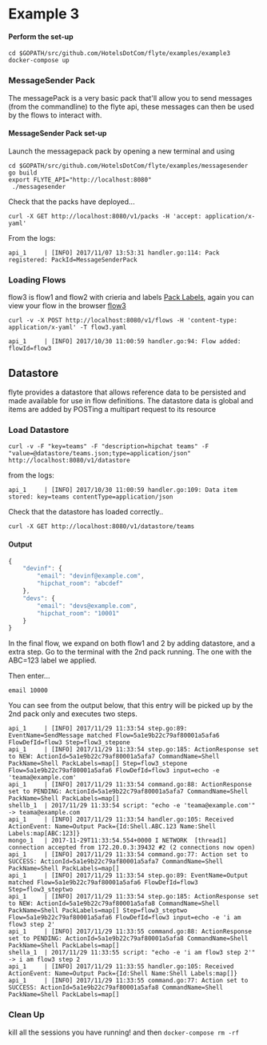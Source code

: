 # Example 3

#### Perform the set-up

```
cd $GOPATH/src/github.com/HotelsDotCom/flyte/examples/example3
docker-compose up
```

### MessageSender Pack
The messagePack is a very basic pack that'll allow you to send messages (from the commandline) to the flyte api, these messages
can then be used by the flows to interact with.

#### MessageSender Pack set-up
Launch the messagepack pack by opening a new terminal and using
```
cd $GOPATH/src/github.com/HotelsDotCom/flyte/examples/messagesender
go build
export FLYTE_API="http://localhost:8080"
 ./messagesender
```

Check that the packs have deployed...

```
curl -X GET http://localhost:8080/v1/packs -H 'accept: application/x-yaml'
```

From the logs:
```
api_1     | [INFO] 2017/11/07 13:53:31 handler.go:114: Pack registered: PackId=MessageSenderPack
```

### Loading Flows

flow3 is flow1 and flow2 with crieria and labels [Pack Labels](https://github.com/HotelsDotCom/flyte/blob/master/README.md#pack-labels), again you can view your flow in the browser [flow3](http://localhost:8080/v1/flows/flow3)

```
curl -v -X POST http://localhost:8080/v1/flows -H 'content-type: application/x-yaml' -T flow3.yaml
```

```
api_1     | [INFO] 2017/10/30 11:00:59 handler.go:94: Flow added: flowId=flow3
```

## Datastore
flyte provides a datastore that allows reference data to be persisted and made available for use in flow definitions. The datastore data is global and items are added by POSTing a multipart request to its resource
### Load Datastore
```
curl -v -F "key=teams" -F "description=hipchat teams" -F "value=@datastore/teams.json;type=application/json" http://localhost:8080/v1/datastore
```

from the logs:

```
api_1     | [INFO] 2017/10/30 11:00:59 handler.go:109: Data item stored: key=teams contentType=application/json
```

Check that the datastore has loaded correctly..

```
curl -X GET http://localhost:8080/v1/datastore/teams
```
#### Output
```javascript
{
    "devinf": {
        "email": "devinf@example.com",
        "hipchat_room": "abcdef"
    },
    "devs": {
        "email": "devs@example.com",
        "hipchat_room": "10001"
    }
}
```



In the final flow, we expand on both flow1 and 2 by adding datastore, and a extra step. Go to the terminal with the 2nd pack running.
The one with the ABC=123 label we applied.

Then enter...

```
email 10000
```
You can see from the output below, that this entry will be picked up by the 2nd pack only and executes two steps.

```
api_1     | [INFO] 2017/11/29 11:33:54 step.go:89: EventName=SendMessage matched Flow=5a1e9b22c79af80001a5afa6 FlowDefId=flow3 Step=flow3_stepone
api_1     | [INFO] 2017/11/29 11:33:54 step.go:185: ActionResponse set to NEW: ActionId=5a1e9b22c79af80001a5afa7 CommandName=Shell PackName=Shell PackLabels=map[] Step=flow3_stepone Flow=5a1e9b22c79af80001a5afa6 FlowDefId=flow3 input=echo -e 'teama@example.com'
api_1     | [INFO] 2017/11/29 11:33:54 command.go:88: ActionResponse set to PENDING: ActionId=5a1e9b22c79af80001a5afa7 CommandName=Shell PackName=Shell PackLabels=map[]
shellb_1  | 2017/11/29 11:33:54 script: "echo -e 'teama@example.com'" -> teama@example.com
api_1     | [INFO] 2017/11/29 11:33:54 handler.go:105: Received ActionEvent: Name=Output Pack={Id:Shell.ABC.123 Name:Shell Labels:map[ABC:123]}
mongo_1   | 2017-11-29T11:33:54.554+0000 I NETWORK  [thread1] connection accepted from 172.20.0.3:39432 #2 (2 connections now open)
api_1     | [INFO] 2017/11/29 11:33:54 command.go:77: Action set to SUCCESS: ActionId=5a1e9b22c79af80001a5afa7 CommandName=Shell PackName=Shell PackLabels=map[]
api_1     | [INFO] 2017/11/29 11:33:54 step.go:89: EventName=Output matched Flow=5a1e9b22c79af80001a5afa6 FlowDefId=flow3 Step=flow3_steptwo
api_1     | [INFO] 2017/11/29 11:33:54 step.go:185: ActionResponse set to NEW: ActionId=5a1e9b22c79af80001a5afa8 CommandName=Shell PackName=Shell PackLabels=map[] Step=flow3_steptwo Flow=5a1e9b22c79af80001a5afa6 FlowDefId=flow3 input=echo -e 'i am flow3 step 2'
api_1     | [INFO] 2017/11/29 11:33:55 command.go:88: ActionResponse set to PENDING: ActionId=5a1e9b22c79af80001a5afa8 CommandName=Shell PackName=Shell PackLabels=map[]
shella_1  | 2017/11/29 11:33:55 script: "echo -e 'i am flow3 step 2'" -> i am flow3 step 2
api_1     | [INFO] 2017/11/29 11:33:55 handler.go:105: Received ActionEvent: Name=Output Pack={Id:Shell Name:Shell Labels:map[]}
api_1     | [INFO] 2017/11/29 11:33:55 command.go:77: Action set to SUCCESS: ActionId=5a1e9b22c79af80001a5afa8 CommandName=Shell PackName=Shell PackLabels=map[]

```


### Clean Up
kill all the sessions you have running! and then ```docker-compose rm -rf```